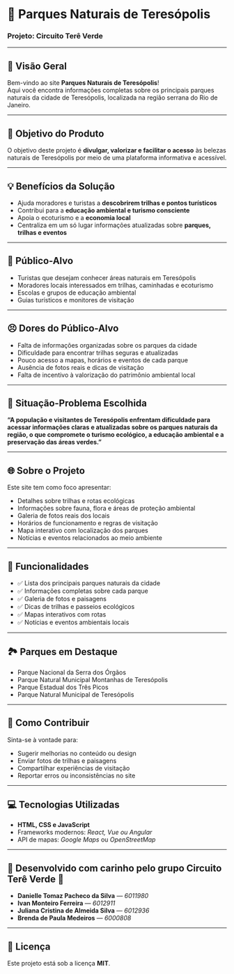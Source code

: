 # 🌿 Parques Naturais de Teresópolis

### Projeto: **Circuito Terê Verde**

---

## 📍 Visão Geral

Bem-vindo ao site **Parques Naturais de Teresópolis**!  
Aqui você encontra informações completas sobre os principais parques naturais da cidade de Teresópolis, localizada na região serrana do Rio de Janeiro.

---

## 🎯 Objetivo do Produto

O objetivo deste projeto é **divulgar, valorizar e facilitar o acesso** às belezas naturais de Teresópolis por meio de uma plataforma informativa e acessível.

---

## 💡 Benefícios da Solução

- Ajuda moradores e turistas a **descobrirem trilhas e pontos turísticos**
- Contribui para a **educação ambiental e turismo consciente**
- Apoia o ecoturismo e a **economia local**
- Centraliza em um só lugar informações atualizadas sobre **parques, trilhas e eventos**

---

## 👥 Público-Alvo

- Turistas que desejam conhecer áreas naturais em Teresópolis  
- Moradores locais interessados em trilhas, caminhadas e ecoturismo  
- Escolas e grupos de educação ambiental  
- Guias turísticos e monitores de visitação  

---

## 😣 Dores do Público-Alvo

- Falta de informações organizadas sobre os parques da cidade  
- Dificuldade para encontrar trilhas seguras e atualizadas  
- Pouco acesso a mapas, horários e eventos de cada parque  
- Ausência de fotos reais e dicas de visitação  
- Falta de incentivo à valorização do patrimônio ambiental local

---

## 🧩 Situação-Problema Escolhida

**“A população e visitantes de Teresópolis enfrentam dificuldade para acessar informações claras e atualizadas sobre os parques naturais da região, o que compromete o turismo ecológico, a educação ambiental e a preservação das áreas verdes.”**

---

## 🌐 Sobre o Projeto

Este site tem como foco apresentar:

- Detalhes sobre trilhas e rotas ecológicas
- Informações sobre fauna, flora e áreas de proteção ambiental
- Galeria de fotos reais dos locais
- Horários de funcionamento e regras de visitação
- Mapa interativo com localização dos parques
- Notícias e eventos relacionados ao meio ambiente

---

## 🔎 Funcionalidades

- ✅ Lista dos principais parques naturais da cidade  
- ✅ Informações completas sobre cada parque  
- ✅ Galeria de fotos e paisagens  
- ✅ Dicas de trilhas e passeios ecológicos  
- ✅ Mapas interativos com rotas  
- ✅ Notícias e eventos ambientais locais

---

## 🏞️ Parques em Destaque

- Parque Nacional da Serra dos Órgãos  
- Parque Natural Municipal Montanhas de Teresópolis  
- Parque Estadual dos Três Picos  
- Parque Natural Municipal de Teresópolis

---

## 🤝 Como Contribuir

Sinta-se à vontade para:

- Sugerir melhorias no conteúdo ou design  
- Enviar fotos de trilhas e paisagens  
- Compartilhar experiências de visitação  
- Reportar erros ou inconsistências no site

---

## 💻 Tecnologias Utilizadas

- **HTML, CSS e JavaScript**  
- Frameworks modernos: *React, Vue ou Angular*  
- API de mapas: *Google Maps* ou *OpenStreetMap*

---

## 🚀 Desenvolvido com carinho pelo grupo **Circuito Terê Verde** 🌱

- **Danielle Tomaz Pacheco da Silva** — *6011980*  
- **Ivan Monteiro Ferreira** — *6012911*  
- **Juliana Cristina de Almeida Silva** — *6012936*  
- **Brenda de Paula Medeiros** — *6000808*

---

## 📄 Licença

Este projeto está sob a licença **MIT**.  



